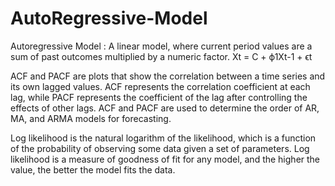 # AutoRegressive-Model

Autoregressive Model : A linear model, where current period values are a sum of past outcomes multiplied by a numeric factor.
Xt = C + ϕ1Xt-1 + ϵt

ACF and PACF are plots that show the correlation between a time series and its own lagged values. ACF represents the correlation coefficient at each lag, while PACF represents the coefficient of the lag after controlling the effects of other lags. ACF and PACF are used to determine the order of AR, MA, and ARMA models for forecasting.

Log likelihood is the natural logarithm of the likelihood, which is a function of the probability of observing some data given a set of parameters. Log likelihood is a measure of goodness of fit for any model, and the higher the value, the better the model fits the data.
